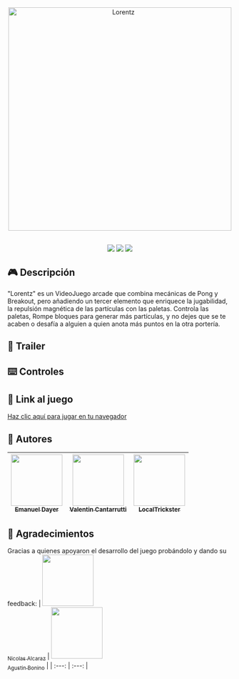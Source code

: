 <div align="center">
  <img width="500" alt="Lorentz" src="" />
  <br><br>
</div>

<p align="center"> 
  <img src="https://img.shields.io/badge/Versión-0.1-green" /> 
  <img src="https://img.shields.io/badge/Framework-Phaser_3-blue" /> 
  <img src="https://img.shields.io/badge/Fecha_de_publicación-Septiembe_2025-orange" /> 
</p>

## 🎮 Descripción
"Lorentz" es un VideoJuego arcade que combina mecánicas de Pong y Breakout, pero añadiendo un tercer elemento que enriquece la jugabilidad, la repulsión magnética de las partículas con las paletas. Controla las paletas, Rompe bloques para generar más partículas, y no dejes que se te acaben o desafía a alguien a quien anota más puntos en la otra portería.

## 🎥 Trailer

## ⌨️ Controles

## 👾 Link al juego
<a href="#">
  Haz clic aquí para jugar en tu navegador
</a>

## 👤 Autores
|[<img src="https://avatars.githubusercontent.com/u/202992387?v=4" width=115><br><sub>Emanuel Dayer</sub>](https://github.com/Emanuel-Dayer) | [<img src="https://avatars.githubusercontent.com/u/205839621?v=4" width=115><br><sub>Valentin Cantarrutti</sub>](https://github.com/ValentinCantarrutti) | [<img src="https://avatars.githubusercontent.com/u/204872429?v=4" width=115><br><sub>LocalTrickster</sub>](https://github.com/LocalTrickster) |
| :---: | :---: | :---: |

## 🤝 Agradecimientos
Gracias a quienes apoyaron el desarrollo del juego probándolo y dando su feedback:
| [<img src="https://avatars.githubusercontent.com/u/204879578?v=4" width=115><br><sub>Nicolas Alcaraz</sub>](https://github.com/NicolasAlcaraz-Git) |  [<img src="https://avatars.githubusercontent.com/u/183292380?v=4" width=115><br><sub>Agustin Bonino</sub>](https://github.com/Agustin-Bonino) |
| :---: | :---: |
